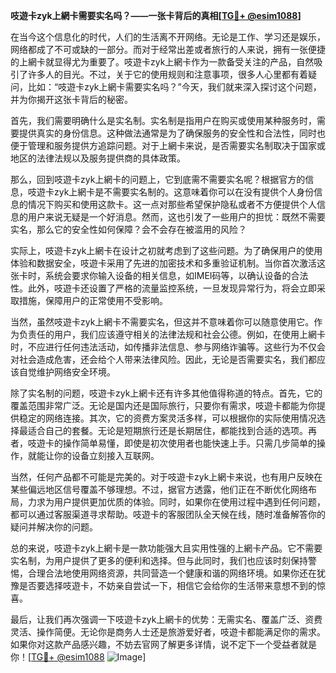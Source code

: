 **吱遊卡zyk上網卡需要实名吗？——一张卡背后的真相[[TG💪+ @esim1088](https://t.me/s/esim1088)]**

在当今这个信息化的时代，人们的生活离不开网络。无论是工作、学习还是娱乐，网络都成了不可或缺的一部分。而对于经常出差或者旅行的人来说，拥有一张便捷的上網卡就显得尤为重要了。吱遊卡zyk上網卡作为一款备受关注的产品，自然吸引了许多人的目光。不过，关于它的使用规则和注意事项，很多人心里都有着疑问，比如：“吱遊卡zyk上網卡需要实名吗？”今天，我们就来深入探讨这个问题，并为你揭开这张卡背后的秘密。

首先，我们需要明确什么是实名制。实名制是指用户在购买或使用某种服务时，需要提供真实的身份信息。这种做法通常是为了确保服务的安全性和合法性，同时也便于管理和服务提供方追踪问题。对于上網卡来说，是否需要实名制取决于国家或地区的法律法规以及服务提供商的具体政策。

那么，回到吱遊卡zyk上網卡的问题上，它到底需不需要实名呢？根据官方的信息，吱遊卡zyk上網卡是不需要实名制的。这意味着你可以在没有提供个人身份信息的情况下购买和使用这款卡。这一点对那些希望保护隐私或者不方便提供个人信息的用户来说无疑是一个好消息。然而，这也引发了一些用户的担忧：既然不需要实名，那么它的安全性如何保障？会不会存在被滥用的风险？

实际上，吱遊卡zyk上網卡在设计之初就考虑到了这些问题。为了确保用户的使用体验和数据安全，吱遊卡采用了先进的加密技术和多重验证机制。当你首次激活这张卡时，系统会要求你输入设备的相关信息，如IMEI码等，以确认设备的合法性。此外，吱遊卡还设置了严格的流量监控系统，一旦发现异常行为，将会立即采取措施，保障用户的正常使用不受影响。

当然，虽然吱遊卡zyk上網卡不需要实名，但这并不意味着你可以随意使用它。作为负责任的用户，我们应该遵守相关的法律法规和社会公德。例如，在使用上網卡时，不应进行任何违法活动，如传播非法信息、参与网络诈骗等。这些行为不仅会对社会造成危害，还会给个人带来法律风险。因此，无论是否需要实名，我们都应该自觉维护网络安全环境。

除了实名制的问题，吱遊卡zyk上網卡还有许多其他值得称道的特点。首先，它的覆盖范围非常广泛。无论是国内还是国际旅行，只要你有需求，吱遊卡都能为你提供稳定的网络连接。其次，它的资费方案灵活多样，可以根据你的实际使用情况选择最适合自己的套餐。无论是短期旅行还是长期居住，都能找到合适的选项。再者，吱遊卡的操作简单易懂，即使是初次使用者也能快速上手。只需几步简单的操作，就能让你的设备立刻接入互联网。

当然，任何产品都不可能是完美的。对于吱遊卡zyk上網卡来说，也有用户反映在某些偏远地区信号覆盖不够理想。不过，据官方透露，他们正在不断优化网络布局，力求为用户提供更加优质的体验。同时，如果你在使用过程中遇到任何问题，都可以通过客服渠道寻求帮助。吱遊卡的客服团队全天候在线，随时准备解答你的疑问并解决你的问题。

总的来说，吱遊卡zyk上網卡是一款功能强大且实用性强的上網卡产品。它不需要实名制，为用户提供了更多的便利和选择。但与此同时，我们也应该时刻保持警惕，合理合法地使用网络资源，共同营造一个健康和谐的网络环境。如果你还在犹豫是否要选择吱遊卡，不妨亲自尝试一下，相信它会给你的生活带来意想不到的惊喜。

最后，让我们再次强调一下吱遊卡zyk上網卡的优势：无需实名、覆盖广泛、资费灵活、操作简便。无论你是商务人士还是旅游爱好者，吱遊卡都能满足你的需求。如果你对这款产品感兴趣，不妨去官网了解更多详情，说不定下一个受益者就是你！[[TG💪+ @esim1088](https://t.me/s/esim1088) ![Image](https://i.postimg.cc/4NQfJmqS/Snipaste-2025-05-13-00-14-12.png)]